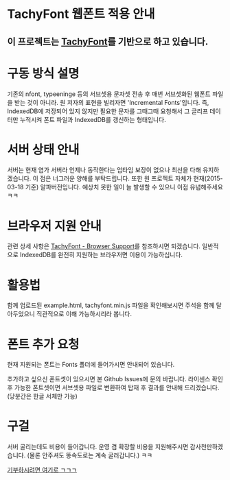 # TachyFont 웹폰트 적용 안내
###

## 이 프로젝트는 [TachyFont](https://github.com/googlei18n/TachyFont)를 기반으로 하고 있습니다.

구동 방식 설명
========

기존의 nfont, typeeninge 등의 서브셋용 문자셋 전송 후 매번 서브셋화된 웹폰트 파일을 받는 것이 아니라. 원 저자의 표현을 빌리자면 'Incremental Fonts'입니다. 즉, IndexedDB에 저장되어 있지 않지만 필요한 문자를 그때그때 요청해서 그 글리프 데이터만 누적시켜 폰트 파일과 IndexedDB를 갱신하는 형태입니다.

서버 상태 안내
========

서버는 현재 염가 서버라 언제나 동작한다는 업타임 보장이 없으나 최선을 다해 유지하겠습니다. 이 점은 너그러운 양해를 부탁드립니다. 또한 원 프로젝트 자체가 현재(2015-03-18 기준) 알파버전입니다. 예상치 못한 일이 늘 발생할 수 있으니 이점 유념해주세요 ㅋㅋ

브라우저 지원 안내
===============

관련 상세 사항은 [TachyFont - Browser Support](https://github.com/googlei18n/TachyFont#browser-support)를 참조하시면 되겠습니다. 일반적으로 IndexedDB를 완전히 지원하는 브라우저면 이용이 가능하십니다.

활용법
====================

함께 업로드된 example.html, tachyfont.min.js 파일을 확인해보시면 주석을 함께 달아두었으니 직관적으로 이해 가능하시리라 봅니다.


폰트 추가 요청
====================

현재 지원되는 폰트는 Fonts 폴더에 들어가시면 안내되어 있습니다.

추가하고 싶으신 폰트셋이 있으시면 본 Github Issues에 문의 바랍니다. 라이센스 확인후 가능한 폰트셋이면 서브셋용 파일로 변환하여 탑재 후 결과를 안내해 드리겠습니다. (당분간은 한글 서체만 가능)

구걸
====================

서버 굴리는데도 비용이 들어갑니다. 운영 겸 확장할 비용을 지원해주시면 감사천만하겠습니다. (물론 안주셔도 똥속도로는 계속 굴러갑니다.) ㅋㅋ

[기부하시려면 여기로 ㄱㄱㄱ](https://www.paypal.com/cgi-bin/webscr?cmd=_donations&business=4W3BC7TM9HEGG&lc=KR&item_name=Webfont%20Server%20with%20TachyFont&item_number=TACHY1503&currency_code=USD&bn=PP%2dDonationsBF%3abtn_donateCC_LG%2egif%3aNonHosted)